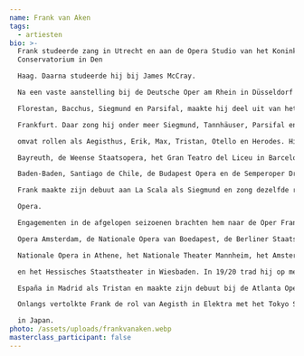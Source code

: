 ```yaml
---
name: Frank van Aken
tags:
  - artiesten
bio: >-
  Frank studeerde zang in Utrecht en aan de Opera Studio van het Koninklijk
  Conservatorium in Den

  Haag. Daarna studeerde hij bij James McCray.

  Na een vaste aanstelling bij de Deutsche Oper am Rhein in Düsseldorf met rollen als Lohengrin,

  Florestan, Bacchus, Siegmund en Parsifal, maakte hij deel uit van het ensemble van de Oper

  Frankfurt. Daar zong hij onder meer Siegmund, Tannhäuser, Parsifal en Tristan. Zijn repertoire

  omvat rollen als Aegisthus, Erik, Max, Tristan, Otello en Herodes. Hij zong Tannhäuser in

  Bayreuth, de Weense Staatsopera, het Gran Teatro del Liceu in Barcelona, het Festspielhaus

  Baden-Baden, Santiago de Chile, de Budapest Opera en de Semperoper Dresden.

  Frank maakte zijn debuut aan La Scala als Siegmund en zong dezelfde rol aan de Metropolitan

  Opera.

  Engagementen in de afgelopen seizoenen brachten hem naar de Oper Frankfurt, De Nationale

  Opera Amsterdam, de Nationale Opera van Boedapest, de Berliner Staatsoper, de Griekse

  Nationale Opera in Athene, het Nationale Theater Mannheim, het Amsterdamse Concertgebouw

  en het Hessisches Staatstheater in Wiesbaden. In 19/20 trad hij op met het Orquesta Nacional de

  España in Madrid als Tristan en maakte zijn debuut bij de Atlanta Opera als Herodes in Salome.

  Onlangs vertolkte Frank de rol van Aegisth in Elektra met het Tokyo Symphony Orchestra

  in Japan.
photo: /assets/uploads/frankvanaken.webp
masterclass_participant: false
---
```

